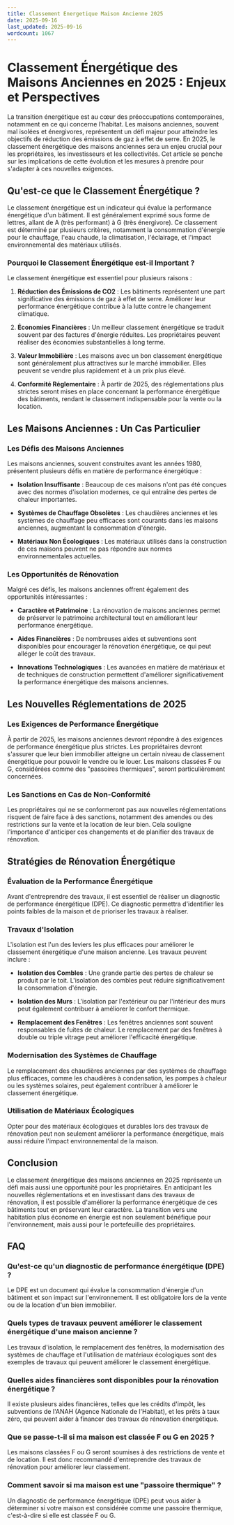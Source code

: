 ```yaml
---
title: Classement Energetique Maison Ancienne 2025
date: 2025-09-16
last_updated: 2025-09-16
wordcount: 1067
---
```


# Classement Énergétique des Maisons Anciennes en 2025 : Enjeux et Perspectives

La transition énergétique est au cœur des préoccupations contemporaines, notamment en ce qui concerne l'habitat. Les maisons anciennes, souvent mal isolées et énergivores, représentent un défi majeur pour atteindre les objectifs de réduction des émissions de gaz à effet de serre. En 2025, le classement énergétique des maisons anciennes sera un enjeu crucial pour les propriétaires, les investisseurs et les collectivités. Cet article se penche sur les implications de cette évolution et les mesures à prendre pour s'adapter à ces nouvelles exigences.

## Qu'est-ce que le Classement Énergétique ?

Le classement énergétique est un indicateur qui évalue la performance énergétique d'un bâtiment. Il est généralement exprimé sous forme de lettres, allant de A (très performant) à G (très énergivore). Ce classement est déterminé par plusieurs critères, notamment la consommation d'énergie pour le chauffage, l'eau chaude, la climatisation, l'éclairage, et l'impact environnemental des matériaux utilisés.

### Pourquoi le Classement Énergétique est-il Important ?

Le classement énergétique est essentiel pour plusieurs raisons :

1. **Réduction des Émissions de CO2** : Les bâtiments représentent une part significative des émissions de gaz à effet de serre. Améliorer leur performance énergétique contribue à la lutte contre le changement climatique.
   
2. **Économies Financières** : Un meilleur classement énergétique se traduit souvent par des factures d'énergie réduites. Les propriétaires peuvent réaliser des économies substantielles à long terme.

3. **Valeur Immobilière** : Les maisons avec un bon classement énergétique sont généralement plus attractives sur le marché immobilier. Elles peuvent se vendre plus rapidement et à un prix plus élevé.

4. **Conformité Réglementaire** : À partir de 2025, des réglementations plus strictes seront mises en place concernant la performance énergétique des bâtiments, rendant le classement indispensable pour la vente ou la location.

## Les Maisons Anciennes : Un Cas Particulier

### Les Défis des Maisons Anciennes

Les maisons anciennes, souvent construites avant les années 1980, présentent plusieurs défis en matière de performance énergétique :

- **Isolation Insuffisante** : Beaucoup de ces maisons n'ont pas été conçues avec des normes d'isolation modernes, ce qui entraîne des pertes de chaleur importantes.
  
- **Systèmes de Chauffage Obsolètes** : Les chaudières anciennes et les systèmes de chauffage peu efficaces sont courants dans les maisons anciennes, augmentant la consommation d'énergie.

- **Matériaux Non Écologiques** : Les matériaux utilisés dans la construction de ces maisons peuvent ne pas répondre aux normes environnementales actuelles.

### Les Opportunités de Rénovation

Malgré ces défis, les maisons anciennes offrent également des opportunités intéressantes :

- **Caractère et Patrimoine** : La rénovation de maisons anciennes permet de préserver le patrimoine architectural tout en améliorant leur performance énergétique.

- **Aides Financières** : De nombreuses aides et subventions sont disponibles pour encourager la rénovation énergétique, ce qui peut alléger le coût des travaux.

- **Innovations Technologiques** : Les avancées en matière de matériaux et de techniques de construction permettent d'améliorer significativement la performance énergétique des maisons anciennes.

## Les Nouvelles Réglementations de 2025

### Les Exigences de Performance Énergétique

À partir de 2025, les maisons anciennes devront répondre à des exigences de performance énergétique plus strictes. Les propriétaires devront s'assurer que leur bien immobilier atteigne un certain niveau de classement énergétique pour pouvoir le vendre ou le louer. Les maisons classées F ou G, considérées comme des "passoires thermiques", seront particulièrement concernées.

### Les Sanctions en Cas de Non-Conformité

Les propriétaires qui ne se conformeront pas aux nouvelles réglementations risquent de faire face à des sanctions, notamment des amendes ou des restrictions sur la vente et la location de leur bien. Cela souligne l'importance d'anticiper ces changements et de planifier des travaux de rénovation.

## Stratégies de Rénovation Énergétique

### Évaluation de la Performance Énergétique

Avant d'entreprendre des travaux, il est essentiel de réaliser un diagnostic de performance énergétique (DPE). Ce diagnostic permettra d'identifier les points faibles de la maison et de prioriser les travaux à réaliser.

### Travaux d'Isolation

L'isolation est l'un des leviers les plus efficaces pour améliorer le classement énergétique d'une maison ancienne. Les travaux peuvent inclure :

- **Isolation des Combles** : Une grande partie des pertes de chaleur se produit par le toit. L'isolation des combles peut réduire significativement la consommation d'énergie.

- **Isolation des Murs** : L'isolation par l'extérieur ou par l'intérieur des murs peut également contribuer à améliorer le confort thermique.

- **Remplacement des Fenêtres** : Les fenêtres anciennes sont souvent responsables de fuites de chaleur. Le remplacement par des fenêtres à double ou triple vitrage peut améliorer l'efficacité énergétique.

### Modernisation des Systèmes de Chauffage

Le remplacement des chaudières anciennes par des systèmes de chauffage plus efficaces, comme les chaudières à condensation, les pompes à chaleur ou les systèmes solaires, peut également contribuer à améliorer le classement énergétique.

### Utilisation de Matériaux Écologiques

Opter pour des matériaux écologiques et durables lors des travaux de rénovation peut non seulement améliorer la performance énergétique, mais aussi réduire l'impact environnemental de la maison.

## Conclusion

Le classement énergétique des maisons anciennes en 2025 représente un défi mais aussi une opportunité pour les propriétaires. En anticipant les nouvelles réglementations et en investissant dans des travaux de rénovation, il est possible d'améliorer la performance énergétique de ces bâtiments tout en préservant leur caractère. La transition vers une habitation plus économe en énergie est non seulement bénéfique pour l'environnement, mais aussi pour le portefeuille des propriétaires.

## FAQ

### Qu'est-ce qu'un diagnostic de performance énergétique (DPE) ?

Le DPE est un document qui évalue la consommation d'énergie d'un bâtiment et son impact sur l'environnement. Il est obligatoire lors de la vente ou de la location d'un bien immobilier.

### Quels types de travaux peuvent améliorer le classement énergétique d'une maison ancienne ?

Les travaux d'isolation, le remplacement des fenêtres, la modernisation des systèmes de chauffage et l'utilisation de matériaux écologiques sont des exemples de travaux qui peuvent améliorer le classement énergétique.

### Quelles aides financières sont disponibles pour la rénovation énergétique ?

Il existe plusieurs aides financières, telles que les crédits d'impôt, les subventions de l'ANAH (Agence Nationale de l'Habitat), et les prêts à taux zéro, qui peuvent aider à financer des travaux de rénovation énergétique.

### Que se passe-t-il si ma maison est classée F ou G en 2025 ?

Les maisons classées F ou G seront soumises à des restrictions de vente et de location. Il est donc recommandé d'entreprendre des travaux de rénovation pour améliorer leur classement.

### Comment savoir si ma maison est une "passoire thermique" ?

Un diagnostic de performance énergétique (DPE) peut vous aider à déterminer si votre maison est considérée comme une passoire thermique, c'est-à-dire si elle est classée F ou G.